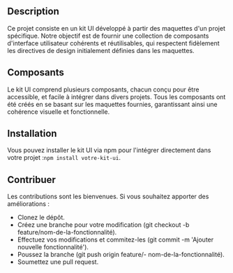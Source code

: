 ## Description

Ce projet consiste en un kit UI développé à partir des maquettes d'un projet spécifique. Notre objectif est de fournir une collection de composants d'interface utilisateur cohérents et réutilisables, qui respectent fidèlement les directives de design initialement définies dans les maquettes.

## Composants

Le kit UI comprend plusieurs composants, chacun conçu pour être accessible, et facile à intégrer dans divers projets. Tous les composants ont été créés en se basant sur les maquettes fournies, garantissant ainsi une cohérence visuelle et fonctionnelle.

## Installation

Vous pouvez installer le kit UI via npm pour l'intégrer directement dans votre projet :`npm install votre-kit-ui`.

## Contribuer

Les contributions sont les bienvenues. Si vous souhaitez apporter des améliorations :

- Clonez le dépôt.
- Créez une branche pour votre modification (git checkout -b feature/nom-de-la-fonctionnalité).
- Effectuez vos modifications et commitez-les (git commit -m 'Ajouter nouvelle fonctionnalité').
- Poussez la branche (git push origin feature/- nom-de-la-fonctionnalité).
- Soumettez une pull request.
